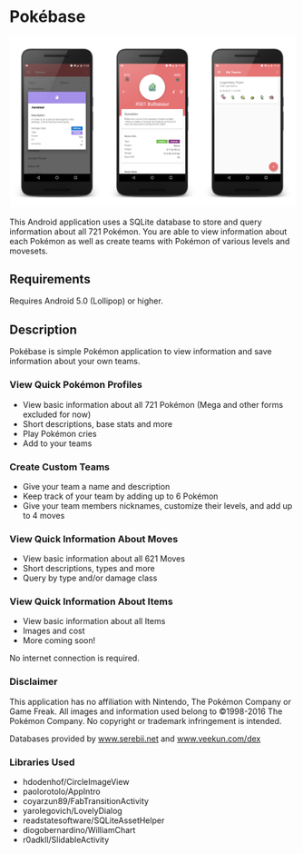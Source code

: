 # Pokébase

![Pokébase](/screens/showcase.png)

This Android application uses a SQLite database to store and query 
information about all 721 Pokémon. You are able to view information about each Pokémon as well as
create teams with Pokémon of various levels and movesets.

## Requirements

Requires Android 5.0 (Lollipop) or higher.

## Description

Pokébase is simple Pokémon application to view information and save information about your own teams.

### View Quick Pokémon Profiles

* View basic information about all 721 Pokémon (Mega and other forms excluded for now)
* Short descriptions, base stats and more
* Play Pokémon cries
* Add to your teams

### Create Custom Teams

* Give your team a name and description
* Keep track of your team by adding up to 6 Pokémon
* Give your team members nicknames, customize their levels, and add up to 4 moves

### View Quick Information About Moves

* View basic information about all 621 Moves
* Short descriptions, types and more
* Query by type and/or damage class

### View Quick Information About Items

* View basic information about all Items
* Images and cost
* More coming soon!

No internet connection is required.

### Disclaimer

This application has no affiliation with Nintendo, The Pokémon Company or Game Freak. All images and information used belong to ©1998-2016 The Pokémon Company. No copyright or trademark infringement is intended.

Databases provided by www.serebii.net and www.veekun.com/dex

### Libraries Used

* hdodenhof/CircleImageView
* paolorotolo/AppIntro
* coyarzun89/FabTransitionActivity
* yarolegovich/LovelyDialog
* readstatesoftware/SQLiteAssetHelper
* diogobernardino/WilliamChart
* r0adkll/SlidableActivity
